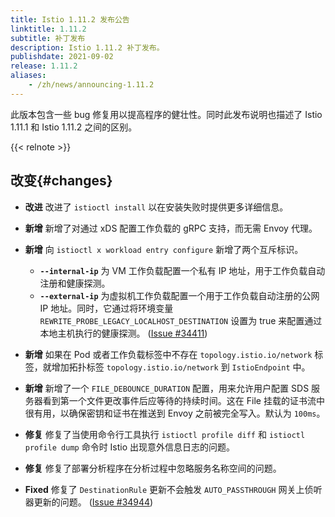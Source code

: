 ```yaml
---
title: Istio 1.11.2 发布公告
linktitle: 1.11.2
subtitle: 补丁发布
description: Istio 1.11.2 补丁发布。
publishdate: 2021-09-02
release: 1.11.2
aliases:
    - /zh/news/announcing-1.11.2
---
```


此版本包含一些 bug 修复用以提高程序的健壮性。同时此发布说明也描述了 Istio 1.11.1 和 Istio 1.11.2 之间的区别。

{{< relnote >}}

## 改变{#changes}

- **改进** 改进了 `istioctl install` 以在安装失败时提供更多详细信息。

- **新增** 新增了对通过 xDS 配置工作负载的 gRPC 支持，而无需 Envoy 代理。

- **新增** 向 `istioctl x workload entry configure` 新增了两个互斥标识。
    - **`--internal-ip`** 为 VM 工作负载配置一个私有 IP 地址，用于工作负载自动注册和健康探测。
    - **`--external-ip`** 为虚拟机工作负载配置一个用于工作负载自动注册的公网 IP 地址。同时，它通过将环境变量 `REWRITE_PROBE_LEGACY_LOCALHOST_DESTINATION` 设置为 true 来配置通过本地主机执行的健康探测。
  ([Issue #34411](https://github.com/istio/istio/issues/34411))

- **新增** 如果在 Pod 或者工作负载标签中不存在 `topology.istio.io/network` 标签，就增加拓扑标签 `topology.istio.io/network` 到 `IstioEndpoint` 中。

- **新增** 新增了一个 `FILE_DEBOUNCE_DURATION` 配置，用来允许用户配置 SDS 服务器看到第一个文件更改事件后应等待的持续时间。这在 File 挂载的证书流中很有用，以确保密钥和证书在推送到 Envoy 之前被完全写入。默认为 `100ms`。

- **修复** 修复了当使用命令行工具执行 `istioctl profile diff` 和 `istioctl profile dump` 命令时 Istio 出现意外信息日志的问题。

- **修复** 修复了部署分析程序在分析过程中忽略服务名称空间的问题。

- **Fixed** 修复了 `DestinationRule` 更新不会触发 `AUTO_PASSTHROUGH` 网关上侦听器更新的问题。
  ([Issue #34944](https://github.com/istio/istio/issues/34944))

